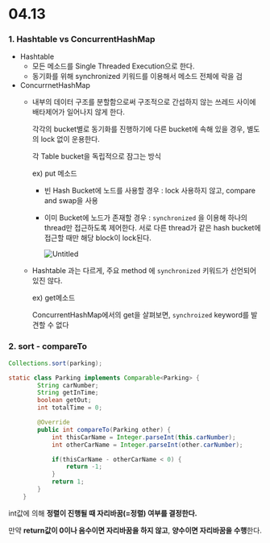 # 04.13

### 1. Hashtable vs ConcurrentHashMap

- Hashtable
    - 모든 메소드를 Single Threaded Execution으로 한다.
    - 동기화를 위해 synchronized 키워드를 이용해서 메소드 전체에 락을 검
- ConcurrnetHashMap
    - 내부의 데이터 구조를 분할함으로써 구조적으로 간섭하지 않는 쓰레드 사이에 배타제어가 일어나지 않게 한다.
        
        각각의 bucket별로 동기화를 진행하기에 다른 bucket에 속해 있을 경우, 별도의 lock 없이 운용한다. 
        
        각 Table bucket을 독립적으로 잠그는 방식
        
        ex) put 메소드 
        
        - 빈 Hash Bucket에 노드를 사용할 경우 : lock 사용하지 않고, compare and swap을 사용
        - 이미 Bucket에 노드가 존재할 경우 : `synchronized` 을 이용해 하나의 thread만 접근하도록 제어한다. 서로 다른 thread가 같은 hash bucket에 접근할 때만 해당 block이 lock된다.
            
            ![Untitled](https://user-images.githubusercontent.com/68679529/231639019-212f8e3a-3bb5-4070-ac04-7071c33e44b2.png)
            
        
    - Hashtable 과는 다르게, 주요 method 에 `synchronized`  키워드가 선언되어 있진 않다.
        
        ex) get메소드
        
        ConcurrentHashMap에서의 get을 살펴보면, `synchroized` keyword를 발견할 수 없다
        

### 2. sort - compareTo

```java
Collections.sort(parking);

static class Parking implements Comparable<Parking> {
        String carNumber;
        String getInTime;
        boolean getOut;
        int totalTime = 0;

        @Override
        public int compareTo(Parking other) {
            int thisCarName = Integer.parseInt(this.carNumber);
            int otherCarName = Integer.parseInt(other.carNumber);

            if(thisCarName - otherCarName < 0) {
                return -1;
            }
            return 1;
        }
    }
```

int값에 의해 **정렬이 진행될 때 자리바꿈(=정렬) 여부를 결정한다.**

만약 **return값이 0이나 음수이면 자리바꿈을 하지 않고**, **양수이면 자리바꿈을 수행**한다.